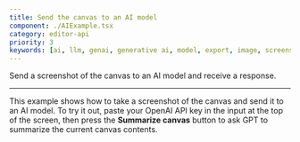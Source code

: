```yaml
---
title: Send the canvas to an AI model
component: ./AIExample.tsx
category: editor-api
priority: 3
keywords: [ai, llm, genai, generative ai, model, export, image, screenshot]
---
```


Send a screenshot of the canvas to an AI model and receive a response.

---

This example shows how to take a screenshot of the canvas and send it to an AI model. To try it out, paste your OpenAI API key in the input at the top of the screen, then press the **Summarize canvas** button to ask GPT to summarize the current canvas contents.
